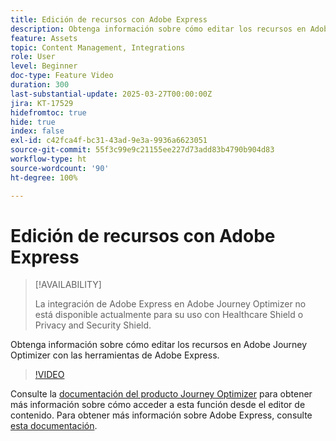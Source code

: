 ```yaml
---
title: Edición de recursos con Adobe Express
description: Obtenga información sobre cómo editar los recursos en Adobe Journey Optimizer con las herramientas de Adobe Express.
feature: Assets
topic: Content Management, Integrations
role: User
level: Beginner
doc-type: Feature Video
duration: 300
last-substantial-update: 2025-03-27T00:00:00Z
jira: KT-17529
hidefromtoc: true
hide: true
index: false
exl-id: c42fca4f-bc31-43ad-9e3a-9936a6623051
source-git-commit: 55f3c99e9c21155ee227d73add83b4790b904d83
workflow-type: ht
source-wordcount: '90'
ht-degree: 100%

---
```


# Edición de recursos con Adobe Express

>[!AVAILABILITY]
>
>La integración de Adobe Express en Adobe Journey Optimizer no está disponible actualmente para su uso con Healthcare Shield o Privacy and Security Shield.

Obtenga información sobre cómo editar los recursos en Adobe Journey Optimizer con las herramientas de Adobe Express.

>[!VIDEO](https://video.tv.adobe.com/v/3455526/?learn=on&enablevpops&captions=spa)

Consulte la [documentación del producto Journey Optimizer](https://experienceleague.adobe.com/es/docs/journey-optimizer/using/assets-images/express) para obtener más información sobre cómo acceder a esta función desde el editor de contenido. Para obtener más información sobre Adobe Express, consulte [esta documentación](https://helpx.adobe.com/es/express/user-guide.html).
